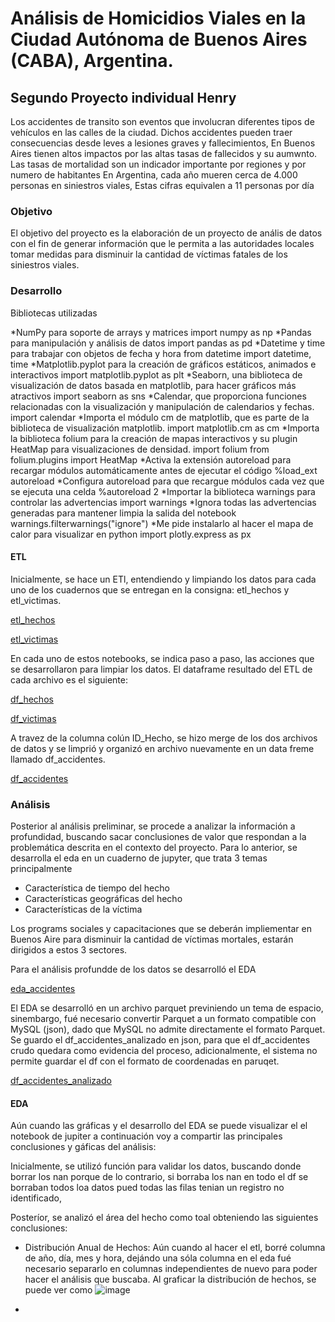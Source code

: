 # Análisis de Homicidios Viales en la Ciudad Autónoma de Buenos Aires (CABA), Argentina.
## Segundo Proyecto individual Henry

Los accidentes de transito son eventos que involucran diferentes tipos de vehículos en las calles de la ciudad.
Dichos accidentes pueden traer consecuencias desde leves a lesiones graves y fallecimientos,
En Buenos Aires tienen altos impactos por las altas tasas de fallecidos y su aumwnto. 
Las tasas de mortalidad son un indicador importante por regiones y por numero de habitantes
En Argentina, cada año mueren cerca de 4.000 personas en siniestros viales, Estas cifras equivalen a 11 personas por día

### Objetivo

El objetivo del proyecto es la elaboración de un proyecto de anális de datos con el fin de generar información que le permita a las autoridades locales tomar medidas para disminuir la cantidad de víctimas fatales de los siniestros viales.

### Desarrollo
Bibliotecas utilizadas

*NumPy para soporte de arrays y matrices
import numpy as np
*Pandas para manipulación y análisis de datos
import pandas as pd
*Datetime y time para trabajar con objetos de fecha y hora
from datetime import datetime, time
*Matplotlib.pyplot para la creación de gráficos estáticos, animados e interactivos
import matplotlib.pyplot as plt
*Seaborn, una biblioteca de visualización de datos basada en matplotlib, para hacer gráficos más atractivos
import seaborn as sns
*Calendar, que proporciona funciones relacionadas con la visualización y manipulación de calendarios y fechas.
import calendar
*Importa el módulo cm de matplotlib, que es parte de la biblioteca de visualización matplotlib.
import matplotlib.cm as cm
*Importa la biblioteca folium para la creación de mapas interactivos y su plugin HeatMap para visualizaciones de densidad.
import folium
from folium.plugins import HeatMap
*Activa la extensión autoreload para recargar módulos automáticamente antes de ejecutar el código
%load_ext autoreload
*Configura autoreload para que recargue módulos cada vez que se ejecuta una celda
%autoreload 2
*Importar la biblioteca warnings para controlar las advertencias
import warnings
*Ignora todas las advertencias generadas para mantener limpia la salida del notebook
warnings.filterwarnings("ignore")
*Me pide instalarlo al hacer el mapa de calor para visualizar en python
import plotly.express as px

#### ETL

Inicialmente, se hace un ETl, entendiendo y limpiando los datos para cada uno de los cuadernos que se entregan en la consigna: etl_hechos y etl_victimas. 

[etl_hechos](https://drive.google.com/file/d/1trm4cMmp5ZCqvqb89VRqBQ9fiz69FK_F/view?usp=drive_link)

[etl_victimas](https://drive.google.com/file/d/1H3ccZghMDrwF0a1QrhSImVplwmJ_Q9Sh/view?usp=drive_link)

En cada uno de estos notebooks, se indica paso a paso, las acciones que se desarrollaron para limpiar los datos.
El dataframe resultado del ETL de cada archivo es el siguiente:

[df_hechos](https://drive.google.com/file/d/1SX5r-hsMfx1RUze-dd0cuHTT1m7PFVMu/view?usp=drive_link)

[df_victimas](https://drive.google.com/file/d/16_g6U-Cy2Wxi3UaOjwg812QygMxXZjHl/view?usp=drive_link)


A travez de la columna colún ID_Hecho, se hizo merge de los dos archivos de datos y se limprió y organizó en archivo nuevamente en un data freme llamado df_accidentes.

[df_accidentes](https://drive.google.com/file/d/1jRNG1FQIQWvNS6mt0mUeJiclwsGFKp9n/view?usp=drive_link)


### Análisis

Posterior al análisis preliminar, se procede a analizar la información a profundidad, buscando sacar conclusiones de valor que respondan a la problemática descrita en el contexto del proyecto.
Para lo anterior, se desarrolla el eda en un cuaderno de jupyter, que trata 3 temas principalmente

* Característica de tiempo del hecho
* Características geográficas del hecho
* Características de la víctima

Los programs sociales y capacitaciones que se deberán impliementar en Buenos Aire  para disminuir la cantidad de víctimas mortales, estarán dirigidos a estos 3 sectores.

Para el análisis profundde de los datos se desarrolló el EDA

[eda_accidentes](https://drive.google.com/file/d/1ndVjABgyYDN_vIOFxbyIdtplH45lV_Oc/view?usp=sharing)

El EDA se desarrolló en un archivo parquet previniendo un tema de espacio, sinembargo, fué necesario convertir Parquet a un formato compatible con MySQL (json), dado que MySQL no admite directamente el formato Parquet.
Se guardo el df_accidentes_analizado en json, para que el df_accidentes crudo quedara como evidencia del proceso, adicionalmente, el sistema no permite guardar el df con el formato de coordenadas en paruqet.

[df_accidentes_analizado](https://drive.google.com/file/d/1VggAvEJezQB6ckIR1B9DPupYTfJLfEbH/view?usp=drive_link)

#### EDA

Aún cuando las gráficas y el desarrollo del EDA se puede visualizar el el notebook de jupiter a continuación voy a compartir las principales 
conclusiones y gáficas del análisis:

Inicialmente, se utilizó función para validar los datos, buscando donde borrar los nan porque de lo contrario, si borraba los nan en todo el df se borraban todos loa datos pued todas las filas tenian un registro no identificado,

Posteríor, se analizó el área del hecho como toal obteniendo las siguientes conclusiones:

* Distribución Anual de Hechos: Aún cuando al hacer el etl, borré columna de año, día, mes y hora, dejándo una sóla columna en el eda fué necesario separarlo en columnas independientes de nuevo para poder hacer el análisis que buscaba.
Al graficar la distribución de hechos, se puede ver como
![image](https://github.com/MarceCorreal/PI2_DA/assets/121261433/ccc83a25-651d-4506-a57e-16896fb7eca4)

* 









